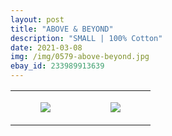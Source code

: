 ```yaml
---
layout: post
title: "ABOVE & BEYOND"
description: "SMALL | 100% Cotton"
date: 2021-03-08
img: /img/0579-above-beyond.jpg
ebay_id: 233989913639
---
```




<table style="width:100%;"><tr><td style="vertical-align:top;">
      <figure class="tmblr-full" data-orig-height="2048" data-orig-width="1365" data-orig-src="https://concertshirts.netlify.app/shirts/0579/0579-01.jpg"><img src="https://64.media.tumblr.com/6bb6dbf66c6f271997af111fec962b58/d04b878287f5cfb8-14/s540x810/c09495ef48fdb9ba53fd2f0c292dc6ed839057dd.jpg" data-orig-height="2048" data-orig-width="1365" data-orig-src="https://concertshirts.netlify.app/shirts/0579/0579-01.jpg"/></figure></td>
    <td style="vertical-align:top;">
      <figure class="tmblr-full" data-orig-height="2048" data-orig-width="1365" data-orig-src="https://concertshirts.netlify.app/shirts/0579/0579-02.jpg"><img src="https://64.media.tumblr.com/54e7bb799cf4f586ccc95465515b6d01/d04b878287f5cfb8-96/s540x810/1d70cadfb80efb624dd23aa630584ced08b99964.jpg" data-orig-height="2048" data-orig-width="1365" data-orig-src="https://concertshirts.netlify.app/shirts/0579/0579-02.jpg"/></figure></td>
  </tr></table>
